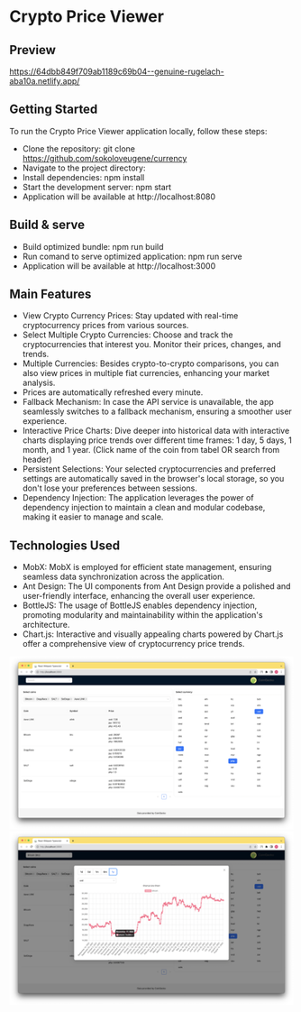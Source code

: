 # Crypto Price Viewer

## Preview
https://64dbb849f709ab1189c69b04--genuine-rugelach-aba10a.netlify.app/

## Getting Started

To run the Crypto Price Viewer application locally, follow these steps:

- Clone the repository: git clone https://github.com/sokoloveugene/currency
- Navigate to the project directory:
- Install dependencies: npm install
- Start the development server: npm start
- Application will be available at http://localhost:8080

## Build & serve

- Build optimized bundle: npm run build
- Run comand to serve optimized application: npm run serve
- Application will be available at http://localhost:3000

## Main Features

- View Crypto Currency Prices: Stay updated with real-time cryptocurrency prices from various sources.
- Select Multiple Crypto Currencies: Choose and track the cryptocurrencies that interest you. Monitor their prices, changes, and trends.
- Multiple Currencies: Besides crypto-to-crypto comparisons, you can also view prices in multiple fiat currencies, enhancing your market analysis.
- Prices are automatically refreshed every minute.
- Fallback Mechanism: In case the API service is unavailable, the app seamlessly switches to a fallback mechanism, ensuring a smoother user experience.
- Interactive Price Charts: Dive deeper into historical data with interactive charts displaying price trends over different time frames: 1 day, 5 days, 1 month, and 1 year. (Click name of the coin from tabel OR search from header)
- Persistent Selections: Your selected cryptocurrencies and preferred settings are automatically saved in the browser's local storage, so you don't lose your preferences between sessions.
- Dependency Injection: The application leverages the power of dependency injection to maintain a clean and modular codebase, making it easier to manage and scale.

## Technologies Used

- MobX: MobX is employed for efficient state management, ensuring seamless data synchronization across the application.
- Ant Design: The UI components from Ant Design provide a polished and user-friendly interface, enhancing the overall user experience.
- BottleJS: The usage of BottleJS enables dependency injection, promoting modularity and maintainability within the application's architecture.
- Chart.js: Interactive and visually appealing charts powered by Chart.js offer a comprehensive view of cryptocurrency price trends.

<div align="center">
    <img src="./assets/images/main.png" alt="main-view" />
</div>

<div align="center">
    <img src="./assets/images/modal.png" alt="React Hook Form Logo - React hook custom hook for form validation" />
</div>
